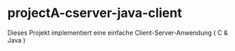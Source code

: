 # projectA-cserver-java-client
Dieses Projekt implementiert eine einfache Client-Server-Anwendung ( C &amp; Java )
